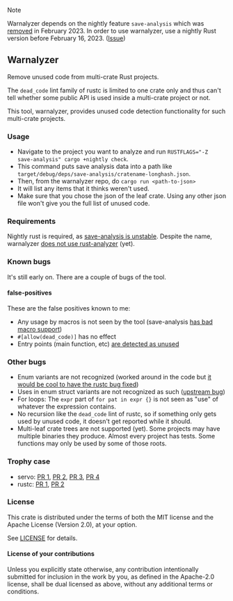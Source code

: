 > [!NOTE]
> Warnalyzer depends on the nightly feature `save-analysis` which was [removed](https://github.com/rust-lang/rust/pull/101841#event-8537301365) in February 2023. In order to use warnalyzer, use a nightly Rust version before February 16, 2023. ([Issue](https://github.com/est31/warnalyzer/issues/9))

## Warnalyzer

Remove unused code from multi-crate Rust projects.

The `dead_code` lint family of rustc is limited to one crate only and thus can't tell whether some public API is used inside a multi-crate project or not.

This tool, warnalyzer, provides unused code detection functionality for such multi-crate projects.

### Usage

* Navigate to the project you want to analyze and run `RUSTFLAGS="-Z save-analysis" cargo +nightly check`.
* This command puts save analysis data into a path like `target/debug/deps/save-analysis/cratename-longhash.json`.
* Then, from the warnalyzer repo, do `cargo run <path-to-json>`
* It will list any items that it thinks weren't used.
* Make sure that you chose the json of the leaf crate. Using any other json file won't give you the full list of unused code.

### Requirements

Nightly rust is required, as [save-analysis is unstable](https://github.com/rust-lang/rust/issues/43606).
Despite the name, warnalyzer [does not use rust-analyzer](https://github.com/rust-analyzer/rust-analyzer) (yet).

### Known bugs

It's still early on. There are a couple of bugs of the tool.

#### false-positives

These are the false positives known to me:

* Any usage by macros is not seen by the tool (save-analysis [has bad macro support](https://github.com/rust-lang/rust/issues/49178#issuecomment-375454487))
* `#[allow(dead_code)]` has no effect
* Entry points (main function, etc) [are detected as unused](https://github.com/est31/warnalyzer/issues/6)

### Other bugs

* Enum variants are not recognized (worked around in the code but [it would be cool to have the rustc bug fixed](https://github.com/rust-lang/rust/issues/61302))
* Uses in enum struct variants are not recognized as such ([upstream bug](https://github.com/rust-lang/rust/issues/61385))
* For loops: The `expr` part of `for pat in expr {}` is not seen as "use" of whatever the expression contains.
* No recursion like the `dead_code` lint of rustc, so if something only gets used by unused code, it doesn't get reported while it should.
* Multi-leaf crate trees are not supported (yet). Some projects may have multiple binaries they produce. Almost every project has tests. Some functions may only be used by some of those roots.

### Trophy case

* servo: [PR 1](https://github.com/servo/servo/pull/23477), [PR 2](https://github.com/servo/servo/pull/23498), [PR 3](https://github.com/servo/servo/pull/23499), [PR 4](https://github.com/servo/servo/pull/23532)
* rustc: [PR 1](https://github.com/rust-lang/rust/pull/77739), [PR 2](https://github.com/rust-lang/rust/pull/83185)

### License
[license]: #license

This crate is distributed under the terms of both the MIT license
and the Apache License (Version 2.0), at your option.

See [LICENSE](LICENSE) for details.

#### License of your contributions

Unless you explicitly state otherwise, any contribution intentionally submitted for
inclusion in the work by you, as defined in the Apache-2.0 license,
shall be dual licensed as above, without any additional terms or conditions.
